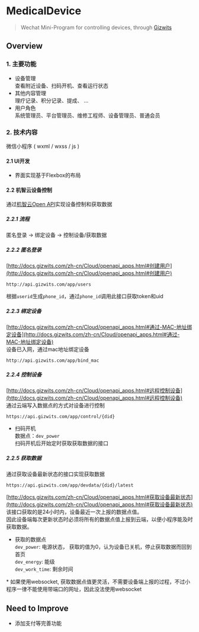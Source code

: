 MedicalDevice
======

> Wechat Mini-Program for controlling devices, through [Gizwits](http://www.gizwits.com/)

## Overview

### 1. 主要功能
- 设备管理  
查看附近设备、扫码开机、查看运行状态  
- 其他内容管理  
理疗记录、积分记录、提成、 ...  
- 用户角色  
系统管理员、平台管理员、维修工程师、设备管理员、普通会员  

### 2. 技术内容
微信小程序 ( wxml / wxss / js )  
#### 2.1 UI开发
- 界面实现基于Flexbox的布局

#### 2.2 机智云设备控制
通过[机智云Open API](http://docs.gizwits.com/zh-cn/Cloud/openapi_apps.html)实现设备控制和获取数据
  
##### 2.2.1 流程
匿名登录 -> 绑定设备 -> 控制设备/获取数据

##### 2.2.2 匿名登录
[http://docs.gizwits.com/zh-cn/Cloud/openapi_apps.html#创建用户](http://docs.gizwits.com/zh-cn/Cloud/openapi_apps.html#创建用户)  
```
http://api.gizwits.com/app/users
```  
根据``userid``生成``phone_id``，通过``phone_id``调用此接口获取token和uid

##### 2.2.3 绑定设备
[http://docs.gizwits.com/zh-cn/Cloud/openapi_apps.html#通过-MAC-地址绑定设备](http://docs.gizwits.com/zh-cn/Cloud/openapi_apps.html#通过-MAC-地址绑定设备)  
设备已入网，通过mac地址绑定设备  
```  
http://api.gizwits.com/app/bind_mac
```
  
##### 2.2.4 控制设备
[http://docs.gizwits.com/zh-cn/Cloud/openapi_apps.html#远程控制设备](http://docs.gizwits.com/zh-cn/Cloud/openapi_apps.html#远程控制设备)  
通过云端写入数据点的方式对设备进行控制
```
https://api.gizwits.com/app/control/{did}
```
- 扫码开机  
数据点：``dev_power``  
扫码开机后开始定时获取获取数据的接口

##### 2.2.5 获取数据
通过获取设备最新状态的接口实现获取数据  
```  
https://api.gizwits.com/app/devdata/{did}/latest
```  
[http://docs.gizwits.com/zh-cn/Cloud/openapi_apps.html#获取设备最新状态](http://docs.gizwits.com/zh-cn/Cloud/openapi_apps.html#获取设备最新状态)  
该接口获取的是24小时内，设备最近一次上报的数据点值。  
因此设备端每次更新状态时必须将所有的数据点值上报到云端，以便小程序能及时获取数据。  
- 获取的数据点  
``dev_power``: 电源状态， 获取的值为0，认为设备已关机，停止获取数据而回到首页  
``dev_energy``: 能级  
``dev_work_time``: 剩余时间  

\* 如果使用websocket, 获取数据点值更灵活，不需要设备端上报的过程，不过小程序一律不能使用带端口的网址，因此没法使用websocket

## Need to Improve  
- 添加支付等完善功能
